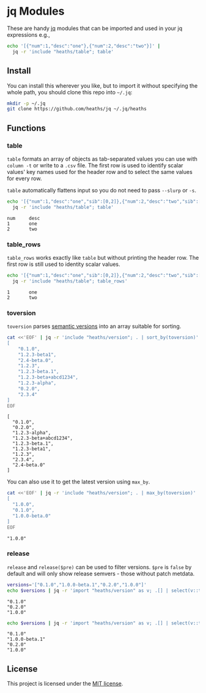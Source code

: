 # jq Modules

These are handy [jq] modules that can be imported and used in your jq expressions e.g.,

```bash
echo '[{"num":1,"desc":"one"},{"num":2,"desc":"two"}]' |
  jq -r 'include "heaths/table"; table'
```

## Install

You can install this wherever you like, but to import it without specifying the whole path,
you should clone this repo into `~/.jq`:

```bash
mkdir -p ~/.jq
git clone https://github.com/heaths/jq ~/.jq/heaths
```

## Functions

### table

`table` formats an array of objects as tab-separated values you can use with `column -t` or write to a `.csv` file.
The first row is used to identify scalar values' key names used for the header row and to select the same values for every row.

`table` automatically flattens input so you do not need to pass `--slurp` or `-s`.

```bash
echo '[{"num":1,"desc":"one","sib":[0,2]},{"num":2,"desc":"two","sib":[1,3]}]' |
  jq -r 'include "heaths/table"; table'
```

```text
num     desc
1       one
2       two
```

### table_rows

`table_rows` works exactly like `table` but without printing the header row. The first row is still used to identity scalar values.

```bash
echo '[{"num":1,"desc":"one","sib":[0,2]},{"num":2,"desc":"two","sib":[1,3]}]' |
  jq -r 'include "heaths/table"; table_rows'
```

```text
1       one
2       two
```

### toversion

`toversion` parses [semantic versions](https://semver.org) into an array suitable for sorting.

```bash
cat <<'EOF' | jq -r 'include "heaths/version"; . | sort_by(toversion)'
[
    "0.1.0",
    "1.2.3-beta1",
    "2.4-beta.0",
    "1.2.3",
    "1.2.3-beta.1",
    "1.2.3-beta+abcd1234",
    "1.2.3-alpha",
    "0.2.0",
    "2.3.4"
]
EOF
```

```text
[
  "0.1.0",
  "0.2.0",
  "1.2.3-alpha",
  "1.2.3-beta+abcd1234",
  "1.2.3-beta.1",
  "1.2.3-beta1",
  "1.2.3",
  "2.3.4",
  "2.4-beta.0"
]
```

You can also use it to get the latest version using `max_by`.

```bash
cat <<'EOF' | jq -r 'include "heaths/version"; . | max_by(toversion)'
[
  "1.0.0",
  "0.1.0",
  "1.0.0-beta.0"
]
EOF
```

```text
"1.0.0"
```

### release

`release` and `release($pre)` can be used to filter versions. `$pre` is `false` by default and will only show release semvers - those without patch metdata.

```bash
versions='["0.1.0","1.0.0-beta.1","0.2.0","1.0.0"]'
echo $versions | jq -r 'import "heaths/version" as v; .[] | select(v::toversion | v::release)'
```

```text
"0.1.0"
"0.2.0"
"1.0.0"
```

```bash
echo $versions | jq -r 'import "heaths/version" as v; .[] | select(v::toversion | v::release(true))'
```

```text
"0.1.0"
"1.0.0-beta.1"
"0.2.0"
"1.0.0"
```

## License

This project is licensed under the [MIT license](LICENSE.txt).

[jq]: https://jqlang.github.io/jq
